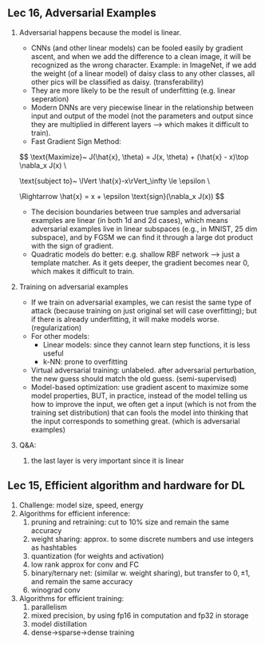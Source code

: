 ## Lec 16, Adversarial Examples

1. Adversarial happens because the model is linear.

   - CNNs (and other linear models) can be fooled easily by gradient ascent, and when we add the difference to a clean image, it will be recognized as the wrong character. Example: in ImageNet, if we add the weight (of a linear model) of daisy class to any other classes, all other pics will be classified as daisy. (transferability)
   - They are more likely to be the result of underfitting (e.g. linear seperation)
   - Modern DNNs are very piecewise linear in the relationship between input and output of the model (not the parameters and output since they are multiplied in different layers --> which makes it difficult to train).
   - Fast Gradient Sign Method: 

   $$
    \text{Maximize}~ J(\hat{x}, \theta) = J(x, \theta) + (\hat{x} - x)\top \nabla_x J(x) \\

   \text{subject to}~ \lVert \hat{x}-x\rVert_\infty \le \epsilon \\

   \Rightarrow \hat{x} = x + \epsilon \text{sign}(\nabla_x J(x))
   $$

   - The decision boundaries between true samples and adversarial examples are linear (in both 1d and 2d cases), which means adversarial examples live in linear subspaces (e.g., in MNIST, 25 dim subspace), and by FGSM we can find it through a large dot product with the sign of gradient.
   - Quadratic models do better: e.g. shallow RBF network --> just a template matcher. As it gets deeper, the gradient becomes near 0, which makes it difficult to train.


2. Training on adversarial examples
   - If we train on adversarial examples, we can resist the same type of attack (because training on just original set will case overfitting); but if there is already underfitting, it will make models worse. (regularization)
   - For other models:
     - Linear models: since they cannot learn step functions, it is less useful
     - k-NN: prone to overfitting
   - Virtual adversarial training: unlabeled. after adversarial perturbation, the new guess should match the old guess. (semi-supervised)
   - Model-based optimization: use gradient ascent to maximize some model properties, BUT, in practice, instead of the model telling us how to improve the input, we often get a input (which is not from the training set distribution) that can fools the model into thinking that the input corresponds to something great. (which is adversarial examples)
3. Q&A:
   1. the last layer is very important since it is linear

## Lec 15, Efficient algorithm and hardware for DL 

1. Challenge: model size, speed, energy
2. Algorithms for efficient inference:
   1. pruning and retraining: cut to 10% size and remain the same accuracy
   2. weight sharing: approx. to some discrete numbers and use integers as hashtables
   3. quantization (for weights and activation)
   4. low rank approx for conv and FC
   5. binary/ternary net: (similar w. weight sharing), but transfer to $0, \pm 1$, and remain the same accuracy
   6. winograd conv
3. Algorithms for efficient training:
   1. parallelism
   2. mixed precision, by using fp16 in computation and fp32 in storage
   3. model distillation
   4. dense->sparse->dense training

